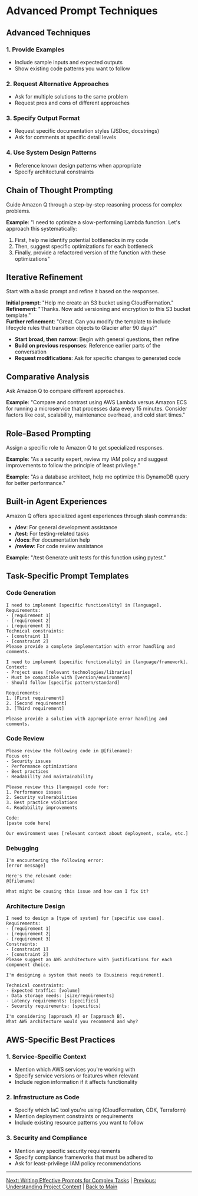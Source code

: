 # Advanced Prompt Techniques

## Advanced Techniques

### 1. Provide Examples
- Include sample inputs and expected outputs
- Show existing code patterns you want to follow

### 2. Request Alternative Approaches
- Ask for multiple solutions to the same problem
- Request pros and cons of different approaches

### 3. Specify Output Format
- Request specific documentation styles (JSDoc, docstrings)
- Ask for comments at specific detail levels

### 4. Use System Design Patterns
- Reference known design patterns when appropriate
- Specify architectural constraints

## Chain of Thought Prompting

Guide Amazon Q through a step-by-step reasoning process for complex problems.

**Example**: "I need to optimize a slow-performing Lambda function. Let's approach this systematically:
1. First, help me identify potential bottlenecks in my code
2. Then, suggest specific optimizations for each bottleneck
3. Finally, provide a refactored version of the function with these optimizations"

## Iterative Refinement

Start with a basic prompt and refine it based on the responses.

**Initial prompt**: "Help me create an S3 bucket using CloudFormation."  
**Refinement**: "Thanks. Now add versioning and encryption to this S3 bucket template."  
**Further refinement**: "Great. Can you modify the template to include lifecycle rules that transition objects to Glacier after 90 days?"

- **Start broad, then narrow**: Begin with general questions, then refine
- **Build on previous responses**: Reference earlier parts of the conversation
- **Request modifications**: Ask for specific changes to generated code

## Comparative Analysis

Ask Amazon Q to compare different approaches.

**Example**: "Compare and contrast using AWS Lambda versus Amazon ECS for running a microservice that processes data every 15 minutes. Consider factors like cost, scalability, maintenance overhead, and cold start times."

## Role-Based Prompting

Assign a specific role to Amazon Q to get specialized responses.

**Example**: "As a security expert, review my IAM policy and suggest improvements to follow the principle of least privilege."

**Example**: "As a database architect, help me optimize this DynamoDB query for better performance."

## Built-in Agent Experiences

Amazon Q offers specialized agent experiences through slash commands:

- **/dev**: For general development assistance
- **/test**: For testing-related tasks
- **/docs**: For documentation help
- **/review**: For code review assistance

**Example**: "/test Generate unit tests for this function using pytest."

## Task-Specific Prompt Templates

### Code Generation

```
I need to implement [specific functionality] in [language].
Requirements:
- [requirement 1]
- [requirement 2]
- [requirement 3]
Technical constraints:
- [constraint 1]
- [constraint 2]
Please provide a complete implementation with error handling and comments.
```

```
I need to implement [specific functionality] in [language/framework].
Context:
- Project uses [relevant technologies/libraries]
- Must be compatible with [version/environment]
- Should follow [specific pattern/standard]

Requirements:
1. [First requirement]
2. [Second requirement]
3. [Third requirement]

Please provide a solution with appropriate error handling and comments.
```

### Code Review

```
Please review the following code in @[filename]:
Focus on:
- Security issues
- Performance optimizations
- Best practices
- Readability and maintainability
```

```
Please review this [language] code for:
1. Performance issues
2. Security vulnerabilities
3. Best practice violations
4. Readability improvements

Code:
[paste code here]

Our environment uses [relevant context about deployment, scale, etc.]
```

### Debugging

```
I'm encountering the following error:
[error message]

Here's the relevant code:
@[filename]

What might be causing this issue and how can I fix it?
```

### Architecture Design

```
I need to design a [type of system] for [specific use case].
Requirements:
- [requirement 1]
- [requirement 2]
- [requirement 3]
Constraints:
- [constraint 1]
- [constraint 2]
Please suggest an AWS architecture with justifications for each component choice.
```

```
I'm designing a system that needs to [business requirement].

Technical constraints:
- Expected traffic: [volume]
- Data storage needs: [size/requirements]
- Latency requirements: [specifics]
- Security requirements: [specifics]

I'm considering [approach A] or [approach B].
What AWS architecture would you recommend and why?
```

## AWS-Specific Best Practices

### 1. Service-Specific Context
- Mention which AWS services you're working with
- Specify service versions or features when relevant
- Include region information if it affects functionality

### 2. Infrastructure as Code
- Specify which IaC tool you're using (CloudFormation, CDK, Terraform)
- Mention deployment constraints or requirements
- Include existing resource patterns you want to follow

### 3. Security and Compliance
- Mention any specific security requirements
- Specify compliance frameworks that must be adhered to
- Ask for least-privilege IAM policy recommendations

---

[Next: Writing Effective Prompts for Complex Tasks](./05-complex-tasks.md) | [Previous: Understanding Project Context](./03-project-context.md) | [Back to Main](./README.md)
